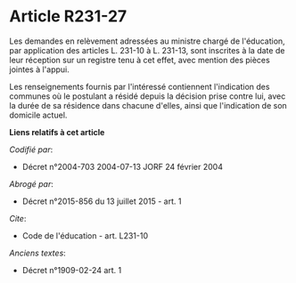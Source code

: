 # Article R231-27

Les demandes en relèvement adressées au ministre chargé de l'éducation, par application des articles L. 231-10 à L. 231-13,
sont inscrites à la date de leur réception sur un registre tenu à cet effet, avec mention des pièces jointes à l'appui. 

Les renseignements fournis par l'intéressé contiennent l'indication des communes où le postulant a résidé depuis la décision
prise contre lui, avec la durée de sa résidence dans chacune d'elles, ainsi que l'indication de son domicile actuel.

**Liens relatifs à cet article**

_Codifié par_:

  - Décret n°2004-703 2004-07-13 JORF 24 février 2004

_Abrogé par_:

  - Décret n°2015-856 du 13 juillet 2015 - art. 1

_Cite_:

  - Code de l'éducation - art. L231-10

_Anciens textes_:

  - Décret n°1909-02-24 art. 1
